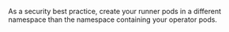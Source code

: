 As a security best practice, create your runner pods in a different namespace than the namespace containing your operator pods.
